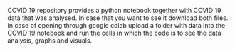 COVID 19 repository provides a python notebook together with COVID 19 data that was analysed.
In case that you want to see it download both files. In case of opening through google colab
upload a folder with data into the COVID 19 notebook and run the cells in which the code is
to see the data analysis, graphs and visuals.
